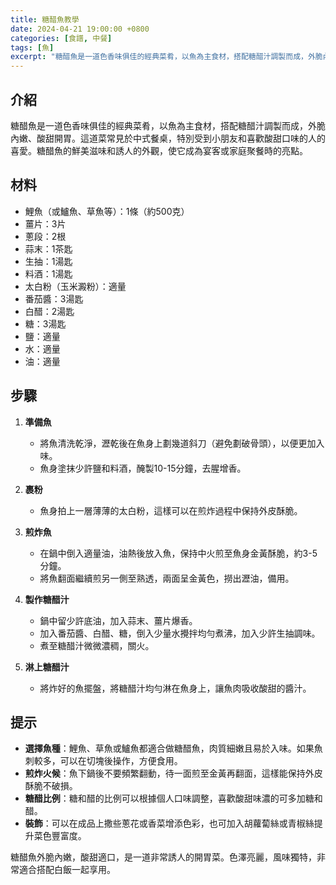 ```yaml
---
title: 糖醋魚教學
date: 2024-04-21 19:00:00 +0800
categories: [食譜, 中餐]
tags: [魚] 
excerpt: "糖醋魚是一道色香味俱佳的經典菜肴，以魚為主食材，搭配糖醋汁調製而成，外脆內嫩、酸甜開胃。這道菜常見於中式餐桌，特別受到小朋友和喜歡酸甜口味的人的喜愛。糖醋魚的鮮美滋味和誘人的外觀，使它成為宴客或家庭聚餐時的亮點"
---
```


## 介紹
糖醋魚是一道色香味俱佳的經典菜肴，以魚為主食材，搭配糖醋汁調製而成，外脆內嫩、酸甜開胃。這道菜常見於中式餐桌，特別受到小朋友和喜歡酸甜口味的人的喜愛。糖醋魚的鮮美滋味和誘人的外觀，使它成為宴客或家庭聚餐時的亮點。

## 材料
- 鯉魚（或鱸魚、草魚等）：1條（約500克）
- 薑片：3片
- 蔥段：2根
- 蒜末：1茶匙
- 生抽：1湯匙
- 料酒：1湯匙
- 太白粉（玉米澱粉）：適量
- 番茄醬：3湯匙
- 白醋：2湯匙
- 糖：3湯匙
- 鹽：適量
- 水：適量
- 油：適量

## 步驟

1. **準備魚**  
   - 將魚清洗乾淨，瀝乾後在魚身上劃幾道斜刀（避免劃破骨頭），以便更加入味。
   - 魚身塗抹少許鹽和料酒，醃製10-15分鐘，去腥增香。

2. **裹粉**  
   - 魚身拍上一層薄薄的太白粉，這樣可以在煎炸過程中保持外皮酥脆。

3. **煎炸魚**  
   - 在鍋中倒入適量油，油熱後放入魚，保持中火煎至魚身金黃酥脆，約3-5分鐘。
   - 將魚翻面繼續煎另一側至熟透，兩面呈金黃色，撈出瀝油，備用。

4. **製作糖醋汁**  
   - 鍋中留少許底油，加入蒜末、薑片爆香。
   - 加入番茄醬、白醋、糖，倒入少量水攪拌均勻煮沸，加入少許生抽調味。
   - 煮至糖醋汁微微濃稠，關火。

5. **淋上糖醋汁**  
   - 將炸好的魚擺盤，將糖醋汁均勻淋在魚身上，讓魚肉吸收酸甜的醬汁。

## 提示
- **選擇魚種**：鯉魚、草魚或鱸魚都適合做糖醋魚，肉質細嫩且易於入味。如果魚刺較多，可以在切塊後操作，方便食用。
- **煎炸火候**：魚下鍋後不要頻繁翻動，待一面煎至金黃再翻面，這樣能保持外皮酥脆不破損。
- **糖醋比例**：糖和醋的比例可以根據個人口味調整，喜歡酸甜味濃的可多加糖和醋。
- **裝飾**：可以在成品上撒些蔥花或香菜增添色彩，也可加入胡蘿蔔絲或青椒絲提升菜色豐富度。

糖醋魚外脆內嫩，酸甜適口，是一道非常誘人的開胃菜。色澤亮麗，風味獨特，非常適合搭配白飯一起享用。
